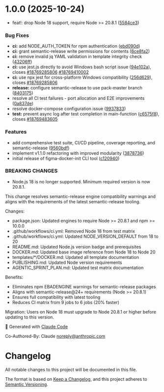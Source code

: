 # 1.0.0 (2025-10-24)


* feat!: drop Node 18 support, require Node >= 20.8.1 ([5584ce3](https://github.com/wrsmith108/figma-docker-init/commit/5584ce3166e10b376c40bf5e0bb351f893d3ce6e))


### Bug Fixes

* **ci:** add NODE_AUTH_TOKEN for npm authentication ([ebd090d](https://github.com/wrsmith108/figma-docker-init/commit/ebd090d5863c9f7c8443f3caf58dd92261836b1c))
* **ci:** grant semantic-release write permissions for contents ([6ce8fa2](https://github.com/wrsmith108/figma-docker-init/commit/6ce8fa218cb42d201d5184958ecced8d89d5673b))
* **ci:** remove invalid jq YAML validation in template integrity check ([43206ff](https://github.com/wrsmith108/figma-docker-init/commit/43206ff2253e66bb765347c69d69dd76edddf311))
* **ci:** use jest.js directly to avoid Windows bash script issue ([94e102a](https://github.com/wrsmith108/figma-docker-init/commit/94e102a4cf10b4c1b062c160081889a03fe9d709)), closes [#18769285806](https://github.com/wrsmith108/figma-docker-init/issues/18769285806) [#18769410002](https://github.com/wrsmith108/figma-docker-init/issues/18769410002)
* **ci:** use npx jest for cross-platform Windows compatibility ([256d629](https://github.com/wrsmith108/figma-docker-init/commit/256d629a0b3eae77c35629d6100c70fe416591b4)), closes [#18769285806](https://github.com/wrsmith108/figma-docker-init/issues/18769285806)
* **release:** configure semantic-release to use pack-master branch ([8403175](https://github.com/wrsmith108/figma-docker-init/commit/84031758cf66a6e7f3b5835b1cb0a53b0c2d171e))
* resolve all CI test failures - port allocation and E2E improvements ([0a837de](https://github.com/wrsmith108/figma-docker-init/commit/0a837def20fb5bee92bb0c216091a2d269995e32))
* resolve docker-compose configuration issue ([9937833](https://github.com/wrsmith108/figma-docker-init/commit/99378339afc95119add7bee1716844e426fb7840))
* **test:** prevent async log after test completion in main-function ([c6575f8](https://github.com/wrsmith108/figma-docker-init/commit/c6575f8e6214767402130cb4ccbdeac16c68dc85)), closes [#18769483605](https://github.com/wrsmith108/figma-docker-init/issues/18769483605)


### Features

* add comprehensive test suite, CI/CD pipeline, coverage reporting, and semantic-release ([9560bdf](https://github.com/wrsmith108/figma-docker-init/commit/9560bdf6387d772efb1bd5bd3414608ec7f8012c))
* implement v1.1.0 refactoring with improved modularity ([3878736](https://github.com/wrsmith108/figma-docker-init/commit/38787365b9b16c63b03818443edaf743e3d6270c))
* initial release of figma-docker-init CLI tool ([c120940](https://github.com/wrsmith108/figma-docker-init/commit/c12094087e82bd823ec05be181c9e43d5fac51e3))


### BREAKING CHANGES

* Node.js 18 is no longer supported. Minimum required version is now 20.8.1.

This change resolves semantic-release engine compatibility warnings and aligns
with the requirements of the latest semantic-release tooling.

Changes:
- package.json: Updated engines to require Node >= 20.8.1 and npm >= 10.0.0
- .github/workflows/ci.yml: Removed Node 18 from test matrix
- .github/workflows/ci.yml: Updated NODE_VERSION_DEFAULT from 18 to 20
- README.md: Updated Node.js version badge and prerequisites
- DOCKER.md: Updated base image reference from Node 18 to Node 20
- templates/*/DOCKER.md: Updated all template documentation
- PUBLISHING.md: Updated Node version requirements
- AGENTIC_SPRINT_PLAN.md: Updated test matrix documentation

Benefits:
- Eliminates npm EBADENGINE warnings for semantic-release packages
- Aligns with semantic-release@24+ requirements (Node >= 20.8.1)
- Ensures full compatibility with latest tooling
- Reduces CI matrix from 9 jobs to 6 jobs (20% faster)

Migration:
Users on Node 18 must upgrade to Node 20.8.1 or higher before updating to this version.

🤖 Generated with [Claude Code](https://claude.com/claude-code)

Co-Authored-By: Claude <noreply@anthropic.com>

# Changelog

All notable changes to this project will be documented in this file.

The format is based on [Keep a Changelog](https://keepachangelog.com/en/1.0.0/),
and this project adheres to [Semantic Versioning](https://semver.org/spec/v2.0.0.html).

<!-- CHANGELOG CONTENT WILL BE AUTOMATICALLY GENERATED BY SEMANTIC-RELEASE -->
